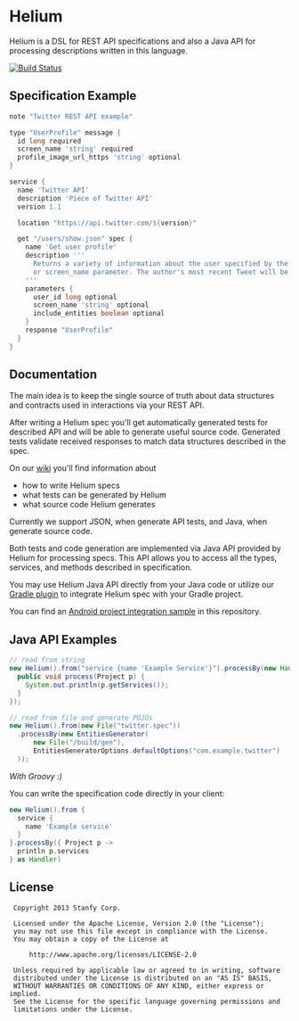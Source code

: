 Helium
======

Helium is a DSL for REST API specifications and also a Java API for processing descriptions written in this language.

[![Build Status](https://travis-ci.org/stanfy/helium.png?branch=master)](https://travis-ci.org/stanfy/helium)


Specification Example
---------------------

```groovy
note "Twitter REST API example"

type "UserProfile" message {
  id long required
  screen_name 'string' required
  profile_image_url_https 'string' optional
}

service {
  name 'Twitter API'
  description 'Piece of Twitter API'
  version 1.1

  location "https://api.twitter.com/${version}"

  get "/users/show.json" spec {
    name 'Get user profile'
    description '''
      Returns a variety of information about the user specified by the required user_id
      or screen_name parameter. The author's most recent Tweet will be returned inline when possible.
    '''
    parameters {
      user_id long optional
      screen_name 'string' optional
      include_entities boolean optional
    }
    response "UserProfile"
  }
}

```


Documentation
-------------
The main idea is to keep the single source of truth about data structures and contracts used in interactions via
your REST API.

After writing a Helium spec you'll get automatically generated tests for described API and will be able to generate
useful source code. Generated tests validate received responses to match data structures described in the spec.

On our [wiki](https://github.com/stanfy/helium/wiki/Helium) you'll find information about
* how to write Helium specs
* what tests can be generated by Helium
* what source code Helium generates

Currently we support JSON, when generate API tests, and Java, when generate source code.

Both tests and code generation are implemented via Java API provided by Helium for processing specs.
This API allows you to access all the types, services, and methods described in specification.

You may use Helium Java API directly from your Java code or utilize our [Gradle plugin](/gradle-plugin)
to integrate Helium spec with your Gradle project.

You can find an [Android project integration sample](/samples/android)
in this repository.

Java API Examples
-----------------

```java
// read from string
new Helium().from("service {name 'Example Service'}").processBy(new Handler() {
  public void process(Project p) {
    System.out.println(p.getServices());
  }
});

// read from file and generate POJOs
new Helium().from(new File("twitter.spec"))
  .processBy(new EntitiesGenerator(
      new File("/build/gen"),
      EntitiesGeneratorOptions.defaultOptions("com.example.twitter")
  ));
```

*With Groovy :)*

You can write the specification code directly in your client:
```groovy
new Helium().from {
  service {
    name 'Example service'
  }
}.processBy({ Project p ->
  println p.services
} as Handler)
```


License
-------

     Copyright 2013 Stanfy Corp.

     Licensed under the Apache License, Version 2.0 (the "License");
     you may not use this file except in compliance with the License.
     You may obtain a copy of the License at

         http://www.apache.org/licenses/LICENSE-2.0

     Unless required by applicable law or agreed to in writing, software
     distributed under the License is distributed on an "AS IS" BASIS,
     WITHOUT WARRANTIES OR CONDITIONS OF ANY KIND, either express or implied.
     See the License for the specific language governing permissions and
     limitations under the License.
